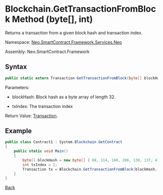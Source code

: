 # Blockchain.GetTransactionFromBlock Method (byte[], int)

Returns a transaction from a given block hash and transaction index.

Namespace: [Neo.SmartContract.Framework.Services.Neo](../../neo.md)

Assembly: Neo.SmartContract.Framework

## Syntax

```c#
public static extern Transaction GetTransactionFromBlock(byte[] blockHash, int txIndex);
```

Parameters: 

- blockHash: Block hash as a byte array of length 32.

- txIndex: The transaction index


Return Value: [Transaction](../Transaction.md).

## Example

```c#
public class Contract1 : System.Blockchain.GetContract
{
    public static void Main()
    {
        byte[] blockHash = new byte[] { 88, 114, 160, 206, 130, 137, 41, 94, 119, 120, 242, 71, 232, 244, 3, 20, 165, 69, 182, 232, 106, 185, 119, 239, 183, 65, 174, 220, 157, 251, 28, 215 };
        int txIndex = 2;
        Transaction tx = Blockchain.GetTransactionFromBlock(blockHash, txIndex);
    }
}
```



[Back](../Blockchain.md)
